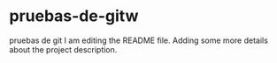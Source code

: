 # pruebas-de-gitw
pruebas de git
I am editing the README file. Adding some more details about the project description.
